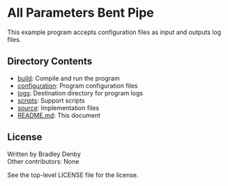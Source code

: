 # All Parameters Bent Pipe

This example program accepts configuration files as input and outputs log files.

## Directory Contents

* [build](build/README.md): Compile and run the program
* [configuration](configuration/README.md): Program configuration files
* [logs](logs/README.md): Destination directory for program logs
* [scripts](scripts/README.md): Support scripts
* [source](source/all-params-bent-pipe.cpp): Implementation files
* [README.md](README.md): This document

## License

Written by Bradley Denby  
Other contributors: None

See the top-level LICENSE file for the license.
